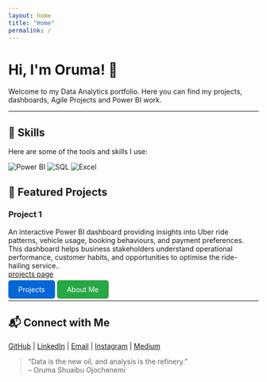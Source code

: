 ```yaml
---
layout: home
title: "Home"
permalink: /
---
```


# Hi, I'm Oruma! 👋

Welcome to my Data Analytics portfolio. Here you can find my projects, dashboards, Agile Projects and Power BI work.


---

## 💼 Skills
Here are some of the tools and skills I use:

![Power BI](https://img.shields.io/badge/Power%20BI-F2C80F?style=for-the-badge&logo=power-bi&logoColor=white)
![SQL](https://img.shields.io/badge/SQL-4479A1?style=for-the-badge&logo=sql&logoColor=white)
![Excel](https://img.shields.io/badge/Excel-217346?style=for-the-badge&logo=microsoft-excel&logoColor=white)

## 📂 Featured Projects

### Project 1
An interactive Power BI dashboard providing insights into Uber ride patterns, vehicle usage, booking behaviours, and payment preferences. This dashboard helps business stakeholders understand operational performance, customer habits, and opportunities to optimise the ride-hailing service..  
[projects page](Project.md)

<a href="/https://github.com/orumaa/data-analytics-portfolio1/blob/main/Project.md/" style="text-decoration:none; background-color:#0366d6; color:white; padding:10px 20px; border-radius:5px;">Projects</a>
<a href="/about.md/" style="text-decoration:none; background-color:#28a745; color:white; padding:10px 20px; border-radius:5px;">About Me</a>

---

## 📬 Connect with Me
[GitHub](https://github.com/orumaa) | [LinkedIn](https://www.linkedin.com/in/shuaibu-oruma-529192138/) | [Email](mailto:orumashuaib@gmail.com) | [Instagram](https://www.instagram.com/chenemi___/?next=%2F&hl=en) | [Medium](https://medium.com/@orumashuaib)


> “Data is the new oil, and analysis is the refinery.”  
> – Oruma Shuaibu Ojochenemi

